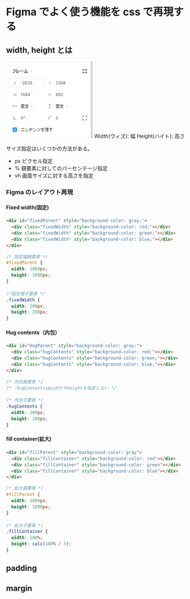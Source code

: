 # Figma でよく使う機能を css で再現する

## width, height とは

![image1](./img/image1.png)
Width(ウィズ): 幅
Height(ハイト): 高さ

サイズ指定はいくつかの方法がある。

- px
  ピクセル指定
- %
  親要素に対してのパーセンテージ指定
- vh
  画面サイズに対する高さを指定

### Figma のレイアウト再現

#### Fixed width(固定)

```html
<div id="fixedParent" style="background-color: gray;">
  <div class="fixedWidth" style="background-color: red;"></div>
  <div class="fixedWidth" style="background-color: green;"></div>
  <div class="fixedWidth" style="background-color: blue;"></div>
</div>
```

```css
/* 固定幅親要素 */
#fixedParent {
  width: 1000px;
  height: 1000px;
}

/*固定幅子要素 */
.fixedWidth {
  width: 200px;
  height: 200px;
}
```

#### Hug contents（内包）

```html
<div id="HugParent" style="background-color: gray;">
  <div class="hugContents" style="background-color: red;"></div>
  <div class="hugContents" style="background-color: green;"></div>
  <div class="hugContents" style="background-color: blue;"></div>
</div>
```

```css
/* 内包親要素 */
/* .hugContentsはwidthやheightを指定しない */

/* 内包子要素 */
.hugContents {
  width: 200px;
  height: 200px;
}
```

#### fill container(拡大)

```html
<div id="fillParent" style="background-color: gray">
  <div class="fillContainer" style="background-color: red"></div>
  <div class="fillContainer" style="background-color: green"></div>
  <div class="fillContainer" style="background-color: blue"></div>
</div>
```

```css
/* 拡大親要素 */
#fillParent {
  width: 1000px;
  height: 1000px;
}

/* 拡大子要素 */
.fillContainer {
  width: 100%;
  height: calc(100% / 3);
}
```

## padding

## margin
